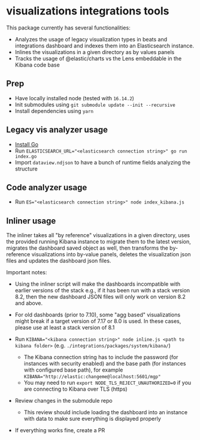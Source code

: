 # visualizations integrations tools

This package currently has several functionalities:

- Analyzes the usage of legacy visualization types in beats and integrations dashboard and indexes them into an Elasticsearch instance.
- Inlines the visualizations in a given directory as by values panels
- Tracks the usage of @elastic/charts vs the Lens embeddable in the Kibana code base

## Prep

- Have locally installed node (tested with `16.14.2`)
- Init submodules using `git submodule update --init --recursive`
- Install dependencies using `yarn`

## Legacy vis analyzer usage

- [Install Go](https://go.dev/doc/install)
- Run `ELASTICSEARCH_URL="<elasticsearch connection string>" go run index.go`
- Import `dataview.ndjson` to have a bunch of runtime fields analyzing the structure

## Code analyzer usage

- Run `ES="<elasticsearch connection string>" node index_kibana.js`

## Inliner usage

The inliner takes all "by reference" visualizations in a given directory, uses the provided running Kibana instance to migrate them to the latest version, migrates the dashboard saved object as well, then transforms the by-reference visualizations into by-value panels, deletes the visualization json files and updates the dashboard json files.

Important notes:

- Using the inliner script will make the dashboards incompatible with earlier versions of the stack e.g., if it has been run with a stack version 8.2, then the new dashboard JSON files will only work on version 8.2 and above.
- For old dashboards (prior to 7.10), some "agg based" visualizations might break if a target version of 7.17 or 8.0 is used. In these cases, please use at least a stack version of 8.1

- Run `KIBANA="<kibana connection string>" node inline.js <path to kibana folder>` (e.g. `./integrations/packages/system/kibana/`)
  - The Kibana connection string has to include the password (for instances with security enabled) and the base path (for instances with configured base path), for example `KIBANA="http://elastic:changeme@localhost:5601/mgp"`
  - You may need to run `export NODE_TLS_REJECT_UNAUTHORIZED=0` if you are connecting to Kibana over TLS (https)
- Review changes in the submodule repo
  - This review should include loading the dashboard into an instance with data to make sure everything is displayed properly
- If everything works fine, create a PR
